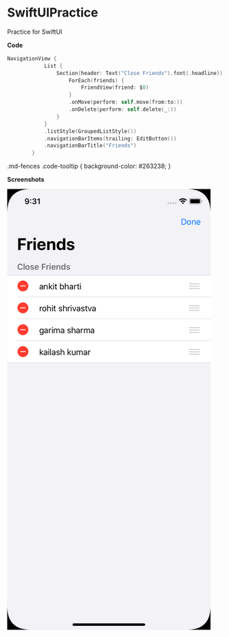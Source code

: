 # SwiftUIPractice
Practice for SwiftUI

**Code**

```swift
NavigationView {
            List {
                Section(header: Text("Close Friends").font(.headline)) {
                    ForEach(friends) {
                        FriendView(friend: $0)
                    }
                    .onMove(perform: self.move(from:to:))
                    .onDelete(perform: self.delete(_:))
                }
            }
            .listStyle(GroupedListStyle())
            .navigationBarItems(trailing: EditButton())
            .navigationBarTitle("Friends")
        }
```
.md-fences .code-tooltip {
  background-color: #263238;
}

**Screenshots**

![ListView](https://github.com/ankitbharti1994/SwiftUIPractice/blob/master/Screenshots/list%20view.png)
